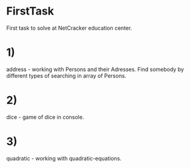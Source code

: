 # FirstTask <br>
First task to solve at NetCracker education center. <br>
# 1)
address - working with Persons and their Adresses. Find somebody by different types of searching in array of Persons. <br>
# 2)
dice - game of dice in console. <br>
# 3)
quadratic - working with quadratic-equations. <br>
